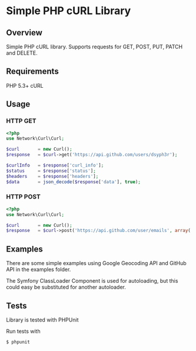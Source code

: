 # Simple PHP cURL Library

## Overview

Simple PHP cURL library. Supports requests for GET, POST, PUT, PATCH and DELETE.

## Requirements

 PHP 5.3+
 cURL

## Usage

### HTTP GET

```php
<?php
use Network\Curl\Curl;

$curl       = new Curl();
$response   = $curl->get('https://api.github.com/users/dsyph3r');

$curlInfo   = $response['curl_info'];
$status     = $response['status'];
$headers    = $response['headers'];
$data       = json_decode($response['data'], true);
```

### HTTP POST

```php
<?php
use Network\Curl\Curl;

$curl       = new Curl();
$response   = $curl->post('https://api.github.com/user/emails', array('octocat@github.com'));
```

## Examples

There are some simple examples using Google Geocoding API and GitHub API in the
examples folder.

The Symfony ClassLoader Component is used for autoloading, but this could easy be
substituted for another autoloader.

## Tests

Library is tested with PHPUnit

Run tests with

```bash
$ phpunit
```

